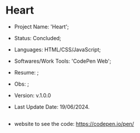 # Heart

- Project Name: 'Heart';
- Status: Concluded;
- Languages: HTML/CSS/JavaScript;
- Softwares/Work Tools: 'CodePen Web';
- Resume: ;
- Obs: ;
- Version: v.1.0.0

- Last Update Date: 19/06/2024.

##
- website to see the code: https://codepen.io/pen/